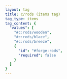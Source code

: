 ```yaml
---
layout: tag
title: c/rods (items tag)
tag_type: items
tag_content: {
  "values": [
    "#c:rods/wooden",
    "#c:rods/blaze",
    "#c:rods/breeze",
    {
      "id": "#forge:rods",
      "required": false
    }
  ]
}
---
```

